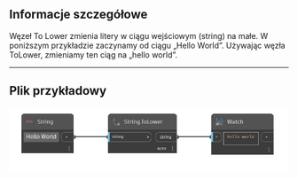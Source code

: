 ## Informacje szczegółowe
Węzeł To Lower zmienia litery w ciągu wejściowym (string) na małe. W poniższym przykładzie zaczynamy od ciągu „Hello World”. Używając węzła ToLower, zmieniamy ten ciąg na „hello world”.
___
## Plik przykładowy

![ToLower](./DSCore.String.ToLower_img.jpg)

